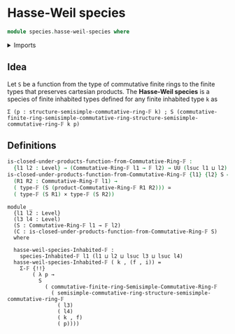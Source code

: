 # Hasse-Weil species

```agda
module species.hasse-weil-species where
```

<details><summary>Imports</summary>

```agda
open import finite-algebra.commutative-finite-rings
open import finite-algebra.products-commutative-finite-rings

open import foundation.cartesian-product-types
open import foundation.equivalences
open import foundation.universe-levels

open import univalent-combinatorics.finite-types
```

</details>

## Idea

Let `S` be a function from the type of commutative finite rings to the finite
types that preserves cartesian products. The **Hasse-Weil species** is a species
of finite inhabited types defined for any finite inhabited type `k` as

```text
Σ (p : structure-semisimple-commutative-ring-𝔽 k) ; S (commutative-finite-ring-semisimple-commutative-ring-structure-semisimple-commutative-ring-𝔽 k p)
```

## Definitions

```agda
is-closed-under-products-function-from-Commutative-Ring-𝔽 :
  {l1 l2 : Level} → (Commutative-Ring-𝔽 l1 → 𝔽 l2) → UU (lsuc l1 ⊔ l2)
is-closed-under-products-function-from-Commutative-Ring-𝔽 {l1} {l2} S =
  (R1 R2 : Commutative-Ring-𝔽 l1) →
  ( type-𝔽 (S (product-Commutative-Ring-𝔽 R1 R2))) ≃
  ( type-𝔽 (S R1) × type-𝔽 (S R2))
```

```text
module _
  {l1 l2 : Level}
  (l3 l4 : Level)
  (S : Commutative-Ring-𝔽 l1 → 𝔽 l2)
  (C : is-closed-under-products-function-from-Commutative-Ring-𝔽 S)
  where

  hasse-weil-species-Inhabited-𝔽 :
    species-Inhabited-𝔽 l1 (l1 ⊔ l2 ⊔ lsuc l3 ⊔ lsuc l4)
  hasse-weil-species-Inhabited-𝔽 ( k , (f , i)) =
    Σ-𝔽 {!!}
        ( λ p →
          S
            ( commutative-finite-ring-Semisimple-Commutative-Ring-𝔽
              ( semisimple-commutative-ring-structure-semisimple-commutative-ring-𝔽
                ( l3)
                ( l4)
                ( k , f)
                ( p))))
```
